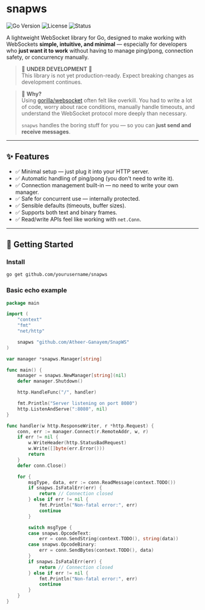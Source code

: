 # snapws
![Go Version](https://img.shields.io/badge/go-%3E=1.18-blue)
![License](https://img.shields.io/github/license/yourusername/snapws)
![Status](https://img.shields.io/badge/status-in%20development-yellow)

A lightweight WebSocket library for Go, designed to make working with WebSockets **simple, intuitive, and minimal** — especially for developers who **just want it to work** without having to manage ping/pong, connection safety, or concurrency manually.

> 🚧 **UNDER DEVELOPMENT** 🚧  
> This library is not yet production-ready. Expect breaking changes as development continues.

> 🧠 **Why?**  
> Using [gorilla/websocket](https://github.com/gorilla/websocket) often felt like overkill. You had to write a lot of code, worry about race conditions, manually handle timeouts, and understand the WebSocket protocol more deeply than necessary.  
>  
> `snapws` handles the boring stuff for you — so you can **just send and receive messages**.

---

## ✨ Features

- ✅ Minimal setup — just plug it into your HTTP server.
- ✅ Automatic handling of ping/pong (you don't need to write it).
- ✅ Connection management built-in — no need to write your own manager.
- ✅ Safe for concurrent use — internally protected.
- ✅ Sensible defaults (timeouts, buffer sizes).
- ✅ Supports both text and binary frames.
- ✅ Read/write APIs feel like working with `net.Conn`.

---

## 🚀 Getting Started

### Install

```bash
go get github.com/yourusername/snapws
```

### Basic echo example

```go
package main

import (
	"context"
	"fmt"
	"net/http"

	snapws "github.com/Atheer-Ganayem/SnapWS"
)

var manager *snapws.Manager[string]

func main() {
	manager = snapws.NewManager[string](nil)
	defer manager.Shutdown()

	http.HandleFunc("/", handler)

	fmt.Println("Server listening on port 8080")
	http.ListenAndServe(":8080", nil)
}

func handler(w http.ResponseWriter, r *http.Request) {
	conn, err := manager.Connect(r.RemoteAddr, w, r)
	if err != nil {
		w.WriteHeader(http.StatusBadRequest)
		w.Write([]byte(err.Error()))
		return
	}
	defer conn.Close()

	for {
		msgType, data, err := conn.ReadMessage(context.TODO())
		if snapws.IsFatalErr(err) {
			return // Connection closed
		} else if err != nil {
			fmt.Println("Non-fatal error:", err)
			continue
		}

		switch msgType {
		case snapws.OpcodeText:
			err = conn.SendString(context.TODO(), string(data))
		case snapws.OpcodeBinary:
			err = conn.SendBytes(context.TODO(), data)
		}
		if snapws.IsFatalErr(err) {
			return // Connection closed
		} else if err != nil {
			fmt.Println("Non-fatal error:", err)
			continue
		}
	}
}
```
